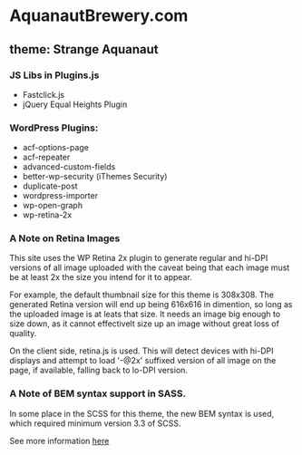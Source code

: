 # AquanautBrewery.com

## theme: Strange Aquanaut

### JS Libs in Plugins.js
* Fastclick.js
* jQuery Equal Heights Plugin

### WordPress Plugins: 
* acf-options-page       
* acf-repeater           
* advanced-custom-fields 
* better-wp-security  (iThemes Security)   
* duplicate-post                    
* wordpress-importer     
* wp-open-graph          
* wp-retina-2x

### A Note on Retina Images
This site uses the WP Retina 2x plugin to generate regular and hi-DPI versions of 
all image uploaded with the caveat being that each image must be at least 2x the 
size you intend for it to appear.

For example, the default thumbnail size for this theme is 308x308. The generated 
Retina version will end up being 616x616 in dimention, so long as the uploaded 
image is at leats that size. It needs an image big enough to size down, as it 
cannot effectivelt size up an image without great loss of quality.

On the client side, retina.js is used. This will detect devices with hi-DPI displays 
and attempt to load '-@2x' suffixed version of all image on the page, if available, 
falling back to lo-DPI version.

### A Note of BEM syntax support in SASS.
In some place in the SCSS for this theme, the new BEM syntax is used, which required minimum version 3.3 of SCSS. 

See more information [here](http://mikefowler.me/2013/10/17/support-for-bem-modules-sass-3.3/)
